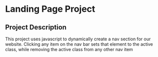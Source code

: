 # Landing Page Project

## Project Description

This project uses javascript to dynamically create a nav section for our website.
Clicking any item on the nav bar sets that element to the active class, while removing the active class from any other nav item
